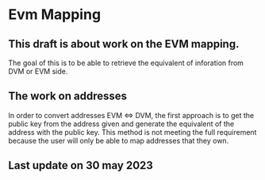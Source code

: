 # Evm Mapping

## This draft is about work on the EVM mapping. 
The goal of this is to be able to retrieve the equivalent of inforation from DVM or EVM side.

## The work on addresses
In order to convert addresses EVM <=> DVM, the first approach is to get the public key from the address given and generate the equivalent of the address with the public key. This method is not meeting the full requirement because the user will only be able to map addresses that they own.

## Last update on 30 may 2023